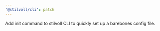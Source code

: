 ```yaml
---
'@stilvoll/cli': patch
---
```


Add init command to stilvoll CLI to quickly set up a barebones config file.
